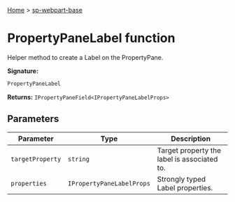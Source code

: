 <!-- docId=sp-webpart-base.propertypanelabel -->

[Home](./index.md) &gt; [sp-webpart-base](./sp-webpart-base.md)

# PropertyPaneLabel function

Helper method to create a Label on the PropertyPane.

**Signature:**
```javascript
PropertyPaneLabel
```
**Returns:** `IPropertyPaneField<IPropertyPaneLabelProps>`

## Parameters

|  Parameter | Type | Description |
|  --- | --- | --- |
|  `targetProperty` | `string` | Target property the label is associated to. |
|  `properties` | `IPropertyPaneLabelProps` | Strongly typed Label properties. |

